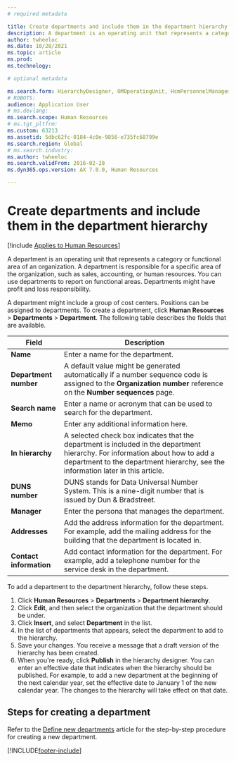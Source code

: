 ```yaml
---
# required metadata

title: Create departments and include them in the department hierarchy
description: A department is an operating unit that represents a category or functional area of an organization. A department is responsible for a specific area of the organization, such as sales, accounting, or human resources. 
author: twheeloc
ms.date: 10/28/2021
ms.topic: article
ms.prod: 
ms.technology: 

# optional metadata

ms.search.form: HierarchyDesigner, OMOperatingUnit, HcmPersonnelManagementWorkspace
# ROBOTS: 
audience: Application User
# ms.devlang: 
ms.search.scope: Human Resources
# ms.tgt_pltfrm: 
ms.custom: 63213
ms.assetid: 5dbc62fc-0184-4c0e-9856-e735fc68799e
ms.search.region: Global
# ms.search.industry: 
ms.author: twheeloc
ms.search.validFrom: 2016-02-28
ms.dyn365.ops.version: AX 7.0.0, Human Resources

---
```


# Create departments and include them in the department hierarchy

[!include [Applies to Human Resources](../includes/applies-to-hr.md)]

A department is an operating unit that represents a category or functional area of an organization. A department is responsible for a specific area of the organization, such as sales, accounting, or human resources. You can use departments to report on functional areas. Departments might have profit and loss responsibility.

A department might include a group of cost centers. Positions can be assigned to departments. To create a department, click **Human Resources** &gt; **Departments** &gt; **Department**. The following table describes the fields that are available.

| Field               | Description                                                                                                                                                                                                       |
|---------------------|-------------------------------------------------------------------------------------------------------------------------------------------------------------------------------------------------------------------|
| **Name**                | Enter a name for the department.                                                                                                                                                                                  |
| **Department number**   | A default value might be generated automatically if a number sequence code is assigned to the **Organization number** reference on the **Number sequences** page.                                                 |
| **Search name**         | Enter a name or acronym that can be used to search for the department.                                                                                                                                            |
| **Memo**                | Enter any additional information here.                                                                                                                                                                            |
| **In hierarchy**        | A selected check box indicates that the department is included in the department hierarchy. For information about how to add a department to the department hierarchy, see the information later in this article. |
| **DUNS number**         | DUNS stands for Data Universal Number System. This is a nine-digit number that is issued by Dun & Bradstreet.                                                                                                     |
| **Manager**             | Enter the persona that manages the department.                                                                                                                                                                    |
| **Addresses**           | Add the address information for the department. For example, add the mailing address for the building that the department is located in.                                                                          |
| **Contact information** | Add contact information for the department. For example, add a telephone number for the service desk in the department.                                                                                           |

To add a department to the department hierarchy, follow these steps.

1.  Click **Human Resources** &gt; **Departments** &gt; **Department hierarchy**.
2.  Click **Edit**, and then select the organization that the department should be under.
3.  Click **Insert**, and select **Department** in the list.
4.  In the list of departments that appears, select the department to add to the hierarchy.
5.  Save your changes. You receive a message that a draft version of the hierarchy has been created.
6.  When you're ready, click **Publish** in the hierarchy designer. You can enter an effective date that indicates when the hierarchy should be published. For example, to add a new department at the beginning of the next calendar year, set the effective date to January 1 of the new calendar year. The changes to the hierarchy will take effect on that date.

## Steps for creating a department
Refer to the [Define new departments](./hr-personnel-define-departments.md) article for the step-by-step procedure for creating a new department. 


[!INCLUDE[footer-include](../includes/footer-banner.md)]
